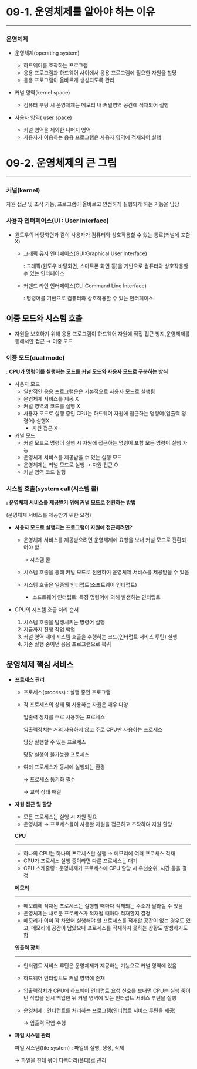 # 09-1. 운영체제를 알아야 하는 이유

---

### 운영체제

- 운영체제(operating system)
    - 하드웨어를 조작하는 프로그램
    - 응용 프로그램과 하드웨어 사이에서 응용 프로그램에 필요한 자원을 할당
    - 응용 프로그램이 올바르게 생성되도록 관리

- 커널 영역(kernel space)
    - 컴퓨터 부팅 시 운영체제는 메모리 내 커널영역 공간에 적재되어 실행
- 사용자 영역( user space)
    - 커널 영역을 제외한 나머지 영역
    - 사용자가 이용하는 응용 프로그램은 사용자 영역에 적재되어 실행

# 09-2. 운영체제의 큰 그림

---

### 커널(kernel)

자원 접근 및 조작 기능, 프로그램이 올바르고 안전하게 실행되게 하는 기능을 담당

### 사용자 인터페이스(UI : User Interface)

- 윈도우의 바탕화면과 같이 사용자가 컴퓨터와 상호작용할 수 있는 통로(커널에 포함 X)
    - 그래픽 유저 인터페이스(GUI:Graphical User Interface)

      : 그래픽(윈도우 바탕화면, 스마트폰  화면 등)을 기반으로 컴퓨터와 상호작용할 수 있는 인터페이스

    - 커맨드 라인 인터페이스(CLI:Command Line Interface)

      : 명령어를 기반으로 컴퓨터와 상호작용할 수 있는 인터페이스


## 이중 모드와 시스템 호출

- 자원을 보호하기 위해 응용 프로그램이 하드웨어 자원에 직접 접근 방지,운영체제를 통해서만 접근 →  이중 모드

### **이중 모드(dual mode)**

: **CPU가 명령어를 실행하는 모드를 커널 모드와 사용자 모드로 구분하는 방식**

- 사용자 모드
    - 일반적인 응용 프로그램은은 기본적으로 사용자 모드로 실행됨
    - 운영체제 서비스를 제공 X
    - 커널 영역의 코드를 실행 X
    - 사용자 모드로 실행 중인 CPU는 하드웨어 자원에 접근하는 명령어(입출력 명령어) 실행X
        - 자원 접근  X
- 커널 모드
    - 커널 모드로 명령어 실행 시 자원에 접근하는 명령어 포함 모든 명령어 실행 가능
    - 운영체제 서비스를 제공받을 수 있는 실행 모드
    - 운영체제는 커널 모드로 실행 → 자원 접근 O
    - 커널 영역 코드 실행

### 시스템 호출(system call(시스템 콜)

**: 운영체제 서비스를 제공받기 위해 커널 모드로 전환하는 방법**

(운영체제 서비스를 제공받기 위한 요청)

- **사용자 모드로 실행되는 프로그램이 자원에 접근하려면?**
    - 운영체제 서비스를 제공받으려면 운영체제에 요청을 보내 커널 모드로 전환되어야 함

      → 시스템 콜

    - 시스템 호출을 통해 커널 모드로 전환하여 운영체제 서비스를 제공받을 수 있음
    - 시스템 호출은 일종의 인터럽트(소프트웨어 인터럽트)
        - 소프트웨어 인터럽트: 특정 명령어에 의해 발생하는 인터럽트

- CPU의 시스템 호출 처리 순서
    1. 시스템 호출을 발생시키는 명령어 실행
    2. 지금까지 진행 작업 백업
    3. 커널 영역 내에 시스템 호출을 수행하는 코드(인터럽트 서비스 루틴) 실행
    4. 기존 실행 중이던 응용 프로그램으로 복귀

## 운영체제 핵심 서비스

- **프로세스 관리**
    - 프로세스(process) : 실행 중인 프로그램
    - 각 프로세스의 상태 및 사용하는 자원은 매우 다양

      입출력 장치를 주로 사용하는 프로세스

      입출력장치는 거의 사용하지 않고 주로 CPU만 사용하는 프로세스

      당장 실행할 수 있는 프로세스

      당장 실행이 불가능한 프로세스

    - 여러 프로세스가 동시에 실행되는 환경

      → 프로세스 동기화 필수

      → 교착 상태 해결


- **자원 접근 및 할당**
    - 모든 프로세스는 실행 시 자원 필요
    - 운영체제 →  프로세스들이 사용할 자원을 접근하고 조작하여 자원 할당

  **CPU**
    
  ---

    - 하나의 CPU는 하나의 프로세스만 실행 → 메모리에 여러 프로세스 적재
    - CPU가 프로세스 실행 중이라면 다른 프로세스는 대기
    - CPU 스케줄링 : 운영체제가 프로세스에 CPU 할당 시 우선순위, 시간 등을 결정



    **메모리**
    
    ---
    
    - 메모리에 적재된 프로세스는 실행할 때마다 적재되는 주소가 달라질 수 있음
    - 운영체제는 새로운 프로세스가 적재될 때마다 적재할지 결정
    - 메모리가 이미 꽉 차있어 실행해야 할 프로세스를 적재할 공간이 없는 경우도 있고, 메모리에 공간이 남았으나 프로세스를 적재하지 못하는 상황도 발생하기도 함
    
    **입출력 장치**
    
    ---
    
    - 인터럽트 서비스 루틴은 운영체제가 제공하는 기능으로 커널 영역에 있음
    - 하드웨어 인터럽트도 커널 영역에 존재
    - 입출력장치가 CPU에 하드웨어 인터럽트 요청 신호를 보내면 CPU는 실행 중이던 작업을  잠시 백업한 뒤 커널 영역에 있는 인터럽트 서비스 루틴을 실행
    - 운영체제 : 인터럽트를 처리하는 프로그램(인터럽트 서비스 루틴을 제공)
        
        → 입출력 작업 수행


- **파일 시스템 관리**

  파일 시스템(file system) : 파일의 실행, 생성, 삭제

  → 파일을 한데 묶어 디렉터리(폴더)로 관리